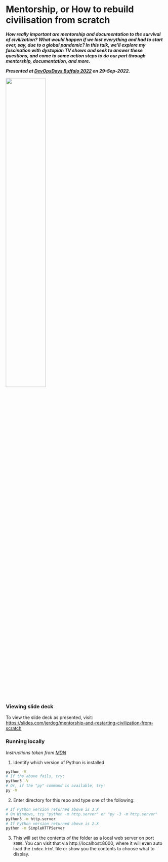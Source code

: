 # Mentorship, or How to rebuild civilisation from scratch
***How really important are mentorship and documentation to the survival of civilization? What would happen if we lost everything and had to start over, say, due to a global pandemic? In this talk, we’ll explore my fascination with dystopian TV shows and seek to answer these questions, and come to some action steps to do our part through mentorship, documentation, and more.***

***Presented at [DevOpsDays Buffalo 2022](https://devopsdays.org/events/2022-buffalo/program/jeremy-meiss) on 29-Sep-2022.*** 

<img src="https://d33wubrfki0l68.cloudfront.net/7f4c38b92aef8964bec129c568d9a99ea7ad7f87/e3f25/events/2022-buffalo/sharing/showcase.png" width=50%>

### Viewing slide deck
To view the slide deck as presented, visit: https://slides.com/jerdog/mentorship-and-restarting-civilization-from-scratch

### Running locally
_Instructions taken from [MDN](https://developer.mozilla.org/en-US/docs/Learn/Common_questions/set_up_a_local_testing_server)_

1. Identify which version of Python is installed
```bash
python -V
# If the above fails, try:
python3 -V
# Or, if the "py" command is available, try:
py -V
```

2. Enter directory for this repo and type one of the following:
```bash
# If Python version returned above is 3.X
# On Windows, try "python -m http.server" or "py -3 -m http.server"
python3 -m http.server
# If Python version returned above is 2.X
python -m SimpleHTTPServer
```

3. This will set the contents of the folder as a local web server on port `8000`. You can visit that via http://localhost:8000, where it will even auto load the `index.html` file or show you the contents to choose what to display.